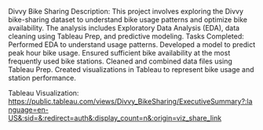 Divvy Bike Sharing
Description: This project involves exploring the Divvy bike-sharing dataset to understand bike usage patterns and optimize bike availability. The analysis includes Exploratory Data Analysis (EDA), data cleaning using Tableau Prep, and predictive modeling.
Tasks Completed:
Performed EDA to understand usage patterns.
Developed a model to predict peak hour bike usage.
Ensured sufficient bike availability at the most frequently used bike stations.
Cleaned and combined data files using Tableau Prep.
Created visualizations in Tableau to represent bike usage and station performance.

Tableau Visualization: https://public.tableau.com/views/Divvy_BikeSharing/ExecutiveSummary?:language=en-US&:sid=&:redirect=auth&:display_count=n&:origin=viz_share_link
